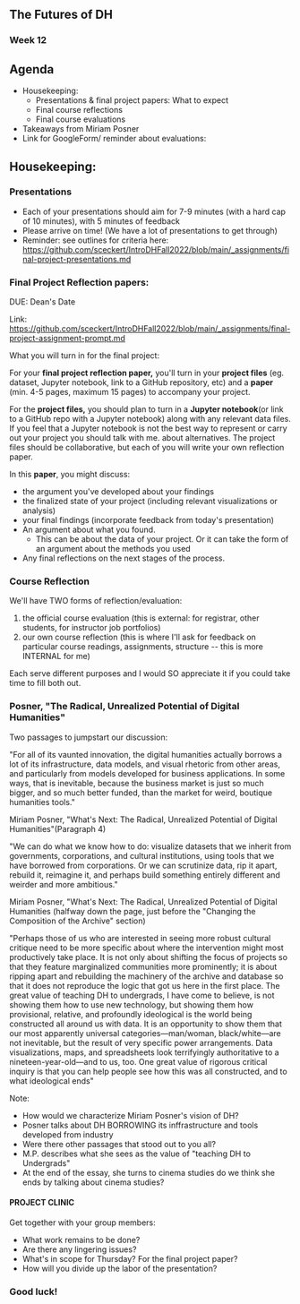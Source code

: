 ## The Futures of DH
###  Week 12

#### 



## Agenda

- Housekeeping:
	- Presentations & final project papers: What to expect
	- Final course reflections
	- Final course evaluations
- Takeaways from Miriam Posner
- Link for GoogleForm/ reminder about evaluations:


## Housekeeping:



### Presentations
- Each of your presentations should aim for 7-9 minutes (with a hard cap of 10 minutes), with 5 minutes of feedback
- Please arrive on time! (We  have a lot of presentations to get through)
- Reminder: see outlines for criteria here: https://github.com/sceckert/IntroDHFall2022/blob/main/_assignments/final-project-presentations.md



### Final Project Reflection papers:
DUE: Dean's Date

Link: https://github.com/sceckert/IntroDHFall2022/blob/main/_assignments/final-project-assignment-prompt.md

 What you will turn in for the final project:


For your **final project reflection paper,** you'll turn in your **project files** (eg. dataset, Jupyter notebook, link to a GitHub repository, etc) and a **paper** (min. 4-5 pages, maximum 15 pages) to accompany your project.

For the **project files,** you should plan to turn in a **Jupyter notebook**(or link to a GitHub repo with a Jupyter notebook) along with any relevant data files.  If you feel that a Jupyter notebook is not the best way to represent or carry out your project you should talk with me. about alternatives. The project files should be collaborative, but each of you will write your own reflection paper.

In this **paper**, you might discuss:
-  the argument you've developed about your findings
-  the finalized state of your project (including relevant visualizations or analysis)
- your final findings  (incorporate feedback from today's presentation)
- An argument about what you found. 
	- This can be about the data of your project. Or it can take the form of an argument about the methods you used
- Any final reflections on the next stages of the process.



### Course Reflection 

We'll have TWO forms of reflection/evaluation: 

1) the official course evaluation (this is external: for registrar, other students, for instructor job portfolios)
2) our own course reflection (this is where I'll ask for feedback on particular course readings, assignments, structure -- this is more INTERNAL for me)

Each serve different purposes and I would SO appreciate it if you could take time to fill both out. 



### Posner, "The Radical, Unrealized Potential of Digital Humanities" 

Two passages to jumpstart our discussion: <!-- .element: class="fragment" data-fragment-index="1" -->


"For all of its vaunted innovation, the digital humanities actuallyborrows a lot of its infrastructure, data models, and visual rhetoric from other areas, and particularly from modelsdeveloped for business applications. In some ways, that is inevitable, because the business market is just so muchbigger, and so much better funded, than the market for weird, boutique humanities tools." <!-- .element: class="fragment" data-fragment-index="1" -->

Miriam Posner, "What's Next: The Radical, Unrealized Potential of Digital Humanities"(Paragraph 4) <!-- .element: class="fragment" data-fragment-index="1" -->


"We can do what we know howto do: visualize datasets that we inherit from governments, corporations, and cultural institutions, using tools thatwe have borrowed from corporations. Or we can scrutinize data, rip it apart, rebuild it, reimagine it, and perhapsbuild something entirely different and weirder and more ambitious."

Miriam Posner, "What's Next: The Radical, Unrealized Potential of Digital Humanities (halfway down the page, just before the "Changing the Composition of the Archive" section)


"Perhaps those of us who are interested in seeing more robust cultural critique need to be more specific aboutwhere the intervention might most productively take place. It is not only about shifting the focus of projects sothat they feature marginalized communities more prominently; it is about ripping apart and rebuilding themachinery of the archive and database so that it does not reproduce the logic that got us here in the first place.The great value of teaching DH to undergrads, I have come to believe, is not showing them how to use newtechnology, but showing them how provisional, relative, and profoundly ideological is the world beingconstructed all around us with data. It is an opportunity to show them that our most apparently universalcategories—man/woman, black/white—are not inevitable, but the result of very specific power arrangements.Data visualizations, maps, and spreadsheets look terrifyingly authoritative to a nineteen-year-old—and to us, too.One great value of rigorous critical inquiry is that you can help people see how this was all constructed, and towhat ideological ends" 


Note:
- How would we characterize Miriam Posner's vision of DH?
- Posner talks about DH BORROWING its inffrastructure and tools developed from industry  
- Were there other passages that stood out to you all?
- M.P. describes what she sees as the value of "teaching DH to Undergrads" 
- At the end of the essay, she turns to cinema studies  do we think she ends by talking about cinema studies?



#### PROJECT CLINIC

Get together with your group members:

+ What work remains to be done?
+ Are there any lingering issues?
+ What's in scope for Thursday? For the final project paper?
+ How will you divide up the labor of the presentation?



### Good luck!